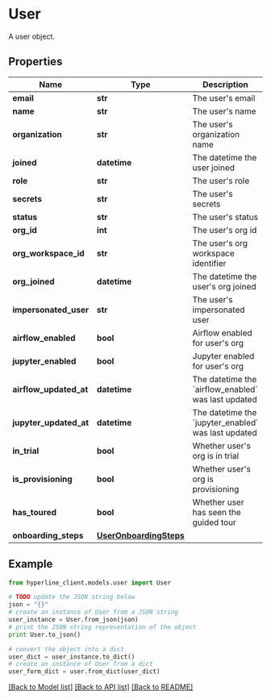 # User

A user object.

## Properties
Name | Type | Description | Notes
------------ | ------------- | ------------- | -------------
**email** | **str** | The user&#39;s email | [optional] 
**name** | **str** | The user&#39;s name | 
**organization** | **str** | The user&#39;s organization name | 
**joined** | **datetime** | The datetime the user joined | [optional] [readonly] 
**role** | **str** | The user&#39;s role | 
**secrets** | **str** | The user&#39;s secrets | [optional] 
**status** | **str** | The user&#39;s status | [optional] 
**org_id** | **int** | The user&#39;s org id | [optional] 
**org_workspace_id** | **str** | The user&#39;s org workspace identifier | [optional] 
**org_joined** | **datetime** | The datetime the user&#39;s org joined | [optional] [readonly] 
**impersonated_user** | **str** | The user&#39;s impersonated user | [optional] 
**airflow_enabled** | **bool** | Airflow enabled for user&#39;s org | [optional] 
**jupyter_enabled** | **bool** | Jupyter enabled for user&#39;s org | [optional] 
**airflow_updated_at** | **datetime** | The datetime the &#x60;airflow_enabled&#x60; was last updated | [optional] 
**jupyter_updated_at** | **datetime** | The datetime the &#x60;jupyter_enabled&#x60; was last updated | [optional] 
**in_trial** | **bool** | Whether user&#39;s org is in trial | [optional] 
**is_provisioning** | **bool** | Whether user&#39;s org is provisioning | [optional] 
**has_toured** | **bool** | Whether user has seen the guided tour | [optional] 
**onboarding_steps** | [**UserOnboardingSteps**](UserOnboardingSteps.md) |  | [optional] 

## Example

```python
from hyperline_client.models.user import User

# TODO update the JSON string below
json = "{}"
# create an instance of User from a JSON string
user_instance = User.from_json(json)
# print the JSON string representation of the object
print User.to_json()

# convert the object into a dict
user_dict = user_instance.to_dict()
# create an instance of User from a dict
user_form_dict = user.from_dict(user_dict)
```
[[Back to Model list]](../README.md#documentation-for-models) [[Back to API list]](../README.md#documentation-for-api-endpoints) [[Back to README]](../README.md)


